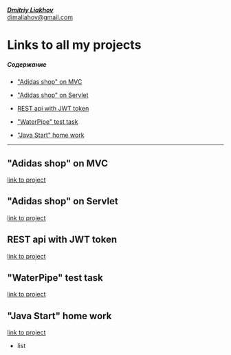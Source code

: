 [_**Dmitriy Liakhov**_](https://www.linkedin.com/in/dmitiy-liakhov-82388a183/)<br>
[dimaliahov@gmail.com](mailto:dimaliahov@gmail.com)

# Links to all my projects

##### Содержание

+ ["Adidas shop" on MVC](#AdidasMVC)

+ ["Adidas shop" on Servlet](#AdidasServlet)

+ [REST api with JWT token](#jwt)

+ ["WaterPipe" test task](#WaterPipe)

+ ["Java Start" home work](#JavaStart)
      
***


<a name="AdidasMVC"><h2>"Adidas shop" on MVC</h2></a>
<a href="https://github.com/LiakhovDmitriy/Adidas_SpringMVC_release"> link to project </a>


<a name="AdidasServlet"><h2>"Adidas shop" on Servlet</h2></a>
<a href="https://github.com/LiakhovDmitriy/Adidas_Servlet_release"> link to project </a>

<a name="jwt"><h2>REST api with JWT token</h2></a>
<a href="https://github.com/LiakhovDmitriy/REST_JWT_Teacher_Student"> link to project </a>

<a name="WaterPipe"><h2>"WaterPipe" test task</h2></a>
<a href="https://github.com/LiakhovDmitriy/WaterPipe"> link to project </a>

<a name="JavaStart"><h2>"Java Start" home work</h2></a>
<a href="https://github.com/LiakhovDmitriy/JavaStart"> link to project </a>
+ list

